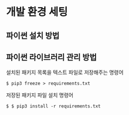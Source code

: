 # 개발 환경 세팅


## 파이썬 설치 방법


## 파이썬 라이브러리 관리 방법

설치된 패키지 목록을 텍스트 파일로 저장해주는 명령어

```shell
$ pip3 freeze > requirements.txt
```

저장된 패키지 파일 설치 명령어

```shell
$ $ pip3 install -r requirements.txt
```
